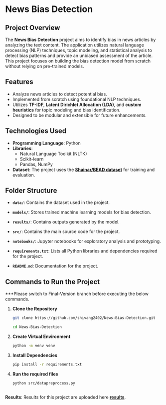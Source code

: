 # News Bias Detection

## Project Overview
The **News Bias Detection** project aims to identify bias in news articles by analyzing the text content. The application utilizes natural language processing (NLP) techniques, topic modeling, and statistical analysis to detect bias patterns and provide an unbiased assessment of the article. This project focuses on building the bias detection model from scratch without relying on pre-trained models.

## Features
- Analyze news articles to detect potential bias.
- Implemented from scratch using foundational NLP techniques.
- Utilizes **TF-IDF**, **Latent Dirichlet Allocation (LDA)**, and **custom heuristics** for topic modeling and bias identification.
- Designed to be modular and extensible for future enhancements.

## Technologies Used
- **Programming Language**: Python
- **Libraries**:
  - Natural Language Toolkit (NLTK)
  - Scikit-learn
  - Pandas, NumPy
- **Dataset**: The project uses the **[Shainar/BEAD dataset](https://drive.google.com/drive/folders/1l2ZWdzw5sj_DO15N5oZX7HQKBX40qMMr?usp=drive_link)** for training and evaluation. 


## Folder Structure

- **`data/`**: Contains the dataset used in the project.
  
- **`models/`**: Stores trained machine learning models for bias detection.

- **`results/`**: Contains outputs generated by the model.

- **`src/`**: Contains the main source code for the project.

- **`notebooks/`**: Jupyter notebooks for exploratory analysis and prototyping.

- **`requirements.txt`**: Lists all Python libraries and dependencies required for the project.

- **`README.md`**: Documentation for the project.

## Commands to Run the Project

***Please switch to Final-Version branch before executing the below commands.

1. **Clone the Repository**
   ```bash
   git clone https://github.com/shivang2402/News-Bias-Detection.git
   
   cd News-Bias-Detection


2. **Create Virtual Environment**
   ```bash
   python -m venv venv


3. **Install Dependencies**
   ```bash
   pip install -r requirements.txt


4. **Run the required files**
   ```bash
   python src/datapreprocess.py



**Results**: Results for this project are uploaded here **[results](https://drive.google.com/drive/folders/1p83Eldkw82I57rtuK0Voa8XPrOOgX6xf)**.







